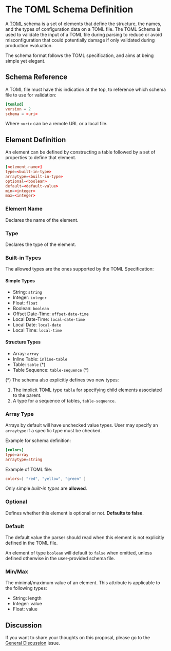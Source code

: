 # The TOML Schema Definition

A [TOML](https://github.com/toml-lang/toml) schema is a set of elements that define the structure, the names, and the types of configuration data on a TOML file. The TOML Schema is used to validate the input of a TOML file during parsing to reduce or avoid misconfiguration that could potentially damage if only validated during production evaluation.

The schema format follows the TOML specification, and aims at being simple yet elegant.

## Schema Reference

A TOML file must have this indication at the top, to reference which schema file to use for validation:

```toml
[tomlsd]
version = 2
schema = <uri>
```

Where `<uri>` can be a remote URL or a local file.

## Element Definition
An element can be defined by constructing a table followed by a set of properties to define that element.

```toml
[<element-name>]
type=<built-in-type>
arraytype=<built-in-type>
optional=<boolean>
default=<default-value>
min=<integer>
max=<integer>
```

### Element Name

Declares the name of the element.

### Type

Declares the type of the element.

### Built-in Types

The allowed types are the ones supported by the TOML Specification:

#### Simple Types

- String: `string`
- Integer: `integer`
- Float: `float`
- Boolean: `boolean`
- Offset Date-Time: `offset-date-time`
- Local Date-Time: `local-date-time`
- Local Date: `local-date`
- Local Time: `local-time`

#### Structure Types

- Array: `array`
- Inline Table: `inline-table`
- Table: `table` (*)
- Table Sequence: `table-sequence` (*)

(*) The schema also explicitly defines two new types:

1. The implicit TOML type `table` for specifying child elements associated to the parent.
1. A type for a sequence of tables, `table-sequence`.

### Array Type

Arrays by default will have unchecked value types. User may specify an `arraytype` if a specific type must be checked.

Example for schema definition:

```toml
[colors]
type=array
arraytype=string
```

Example of TOML file:

```toml
colors=[ "red", "yellow", "green" ]
```

Only simple *built-in types* are **allowed**.

### Optional

Defines whether this element is optional or not. **Defaults to false**.

### Default

The default value the parser should read when this element is not explicitly defined in the TOML file.

An element of type `boolean` will default to `false` when omitted, unless defined otherwise in the user-provided schema file.

### Min/Max

The minimal/maximum value of an element. This attribute is applicable to the following types:

- String: length
- Integer: value
- Float: value

## Discussion

If you want to share your thoughts on this proposal, please go to the [General Discussion](https://github.com/brunoborges/toml-schema/issues/1) issue.
